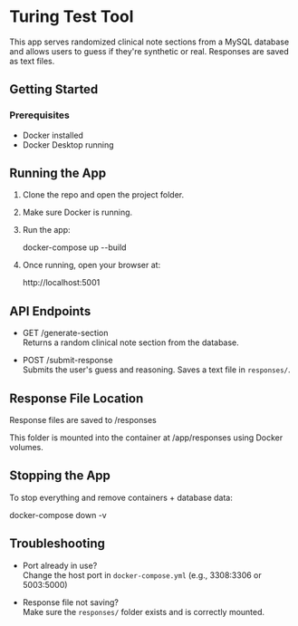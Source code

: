 # Turing Test Tool

This app serves randomized clinical note sections from a MySQL database and allows users to guess if they're synthetic or real. Responses are saved as text files.

## Getting Started

### Prerequisites

- Docker installed
- Docker Desktop running

## Running the App

1. Clone the repo and open the project folder.
2. Make sure Docker is running.
3. Run the app:

   docker-compose up --build

4. Once running, open your browser at:

   http://localhost:5001

## API Endpoints

- GET /generate-section  
  Returns a random clinical note section from the database.

- POST /submit-response  
  Submits the user's guess and reasoning. Saves a text file in `responses/`.

## Response File Location

Response files are saved to /responses

This folder is mounted into the container at /app/responses using Docker volumes.

## Stopping the App

To stop everything and remove containers + database data:

docker-compose down -v

## Troubleshooting

- Port already in use?  
  Change the host port in `docker-compose.yml` (e.g., 3308:3306 or 5003:5000)

- Response file not saving?  
  Make sure the `responses/` folder exists and is correctly mounted.
